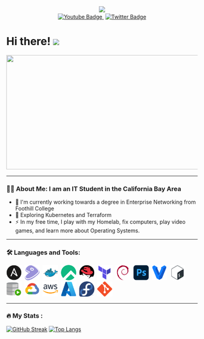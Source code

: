 <div id="header" align="center">
  <img src="https://media.giphy.com/media/WIQ0N0OUvei1OW1h9Z/giphy.gif" width="100"/>
</div>
<div id="badges" align="center">
  <a href="https://www.youtube.com/@pastelabyss">
    <img src="https://img.shields.io/badge/YouTube-red?style=for-the-badge&logo=youtube&logoColor=white" alt="Youtube Badge"/>
  </a>
  <img src="https://komarev.com/ghpvc/?username=pastelabyss&style=flat-square&color=blue" alt=""/>
  <a href="https://twitter.com/PastelAbyssYT">
    <img src="https://img.shields.io/badge/Twitter-blue?style=for-the-badge&logo=twitter&logoColor=white" alt="Twitter Badge"/>
  </a>
</div>


<h1>
  Hi there!
  <img src="https://media.giphy.com/media/hvRJCLFzcasrR4ia7z/giphy.gif" width="30px"/>
</h1>

<div align="center">
  <img src="https://media.giphy.com/media/4rZA5D22301iMgrUNd/giphy.gif" width="600" height="300"/>
</div>

---

### :man_technologist: About Me: I am an IT Student in the California Bay Area
- :telescope: I'm currently working towards a degree in Enterprise Networking from Foothill College
- :seedling: Exploring Kubernetes and Terraform
- :zap: In my free time, I play with my Homelab, fix computers, play video games, and learn more about Operating Systems.

---

### :hammer_and_wrench: Languages and Tools:
<div>
  <img src="https://github.com/devicons/devicon/blob/master/icons/ansible/ansible-original.svg" title="Ansible" alt="Ansible" width="40" height="40"/>&nbsp;
  <img src="https://github.com/devicons/devicon/blob/master/icons/gentoo/gentoo-plain.svg" title="Gentoo" alt="Gentoo" width="40" height="40"/>&nbsp;
  <img src="https://github.com/devicons/devicon/blob/master/icons/docker/docker-original.svg" title="Docker" alt="Docker" width="40" height="40"/>&nbsp;
  <img src="https://github.com/devicons/devicon/blob/master/icons/rockylinux/rockylinux-original.svg" title="RockyLinux" alt="RockyLinux" width="40" height="40"/>&nbsp;
  <img src="https://github.com/devicons/devicon/blob/master/icons/redhat/redhat-original.svg" title="RHEL" alt="RHEL" width="40" height="40"/>&nbsp;
  <img src="https://github.com/devicons/devicon/blob/master/icons/terraform/terraform-original.svg" title="Terraform" alt="Terraform" width="40" height="40"/>&nbsp;
  <img src="https://github.com/devicons/devicon/blob/master/icons/debian/debian-original.svg" title="Debian" alt="Debian" width="40" height="40"/>&nbsp;
  <img src="https://github.com/devicons/devicon/blob/master/icons/photoshop/photoshop-original.svg" title="Photoshop" alt="Photoshop" width="40" height="40"/>&nbsp;
  <img src="https://github.com/devicons/devicon/blob/master/icons/vagrant/vagrant-original.svg" title="Vagrant" alt="Vagrant" width="40" height="40"/>&nbsp;
  <img src="https://github.com/devicons/devicon/blob/master/icons/bash/bash-original.svg" title="Shell Scripting" alt="Shell Scripting" width="40" height="40"/>&nbsp;
  <img src="https://github.com/devicons/devicon/blob/master/icons/sqldeveloper/sqldeveloper-original.svg" title="SQL" alt="SQL" width="40" height="40"/>&nbsp;
  <img src="https://github.com/devicons/devicon/blob/master/icons/googlecloud/googlecloud-original.svg" title="GCP" alt="GCP" width="40" height="40"/>&nbsp;
  <img src="https://github.com/devicons/devicon/blob/master/icons/amazonwebservices/amazonwebservices-original-wordmark.svg" title="AWS" alt="AWS" width="40" height="40"/>&nbsp;
  <img src="https://github.com/devicons/devicon/blob/master/icons/azure/azure-original.svg" title="Azure" alt="Azure" width="40" height="40"/>&nbsp;
  <img src="https://github.com/devicons/devicon/blob/master/icons/fedora/fedora-original.svg" title="Fedora" alt="Fedora" width="40" height="40"/>&nbsp;
  <img src="https://github.com/devicons/devicon/blob/master/icons/git/git-original.svg" title="CI/CD Pipeline Knowledge" alt="CI/CD Pipeline Knowledge" width="40" height="40"/>&nbsp;
</div>

---

### :fire: My Stats :
[![GitHub Streak](http://github-readme-streak-stats.herokuapp.com?user=pastelabyss&theme=dark&background=000000)](https://git.io/streak-stats)
[![Top Langs](https://github-readme-stats.vercel.app/api/top-langs/?username=pastelabyss&layout=compact&theme=vision-friendly-dark)](https://github.com/anuraghazra/github-readme-stats)
